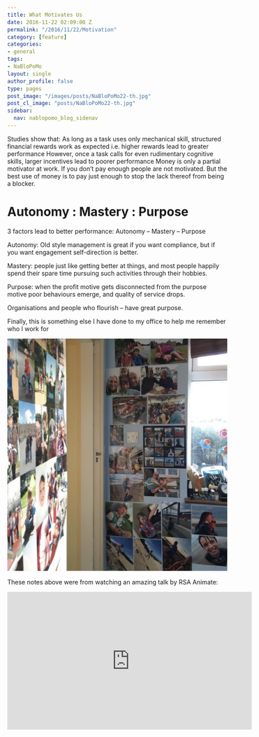 ```yaml
---
title: What Motivates Us
date: 2016-11-22 02:09:00 Z
permalink: "/2016/11/22/Motivation"
category: [feature]
categories:
- general
tags:
- NaBloPoMo
layout: single
author_profile: false
type: pages
post_image: "/images/posts/NaBloPoMo22-th.jpg"
post_cl_image: "posts/NaBloPoMo22-th.jpg"
sidebar:
  nav: nablopomo_blog_sidenav
---
```


Studies show that:
As long as a task uses only mechanical skill, structured financial rewards work as expected i.e. higher rewards lead to greater performance
However, once a task calls for even rudimentary cognitive skills, larger incentives lead to poorer performance
Money is only a partial motivator at work. If you don’t pay enough people are not motivated. But the best use of money is to pay just enough to stop the lack thereof from being a blocker.

# Autonomy : Mastery : Purpose
3 factors lead to better performance: Autonomy – Mastery – Purpose

Autonomy: Old style management is great if you want compliance, but if you want engagement self-direction is better.

Mastery: people just like getting better at things, and most people happily spend their spare time pursuing such activities through their hobbies.

Purpose: when the profit motive gets disconnected from the purpose motive poor behaviours emerge, and quality of service drops.

Organisations and people who flourish – have great purpose.


Finally, this is something else I have done to my office to help me remember who I work for

![remember who you work for](/images/posts/NaBloPoMo22-photos.jpg)


These notes above were from watching an amazing talk by RSA Animate:
<iframe width="560" height="315" src="https://www.youtube.com/embed/u6XAPnuFjJc?rel=0" frameborder="0" allowfullscreen></iframe>
